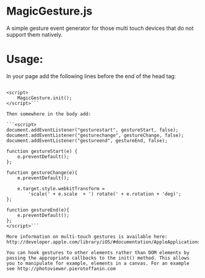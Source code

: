 MagicGesture.js
===============

A simple gesture event generator for those multi touch devices that do not support them natively.

Usage:
======

In your page add the following lines before the end of the head tag:

```<script src="magicgesture.js"></script>

<script>
    MagicGesture.init();
</script>```

Then somewhere in the body add:

```<script>
document.addEventListener("gesturestart", gestureStart, false);
document.addEventListener("gesturechange", gestureChange, false);
document.addEventListener("gestureend", gestureEnd, false);

function gestureStart(e) {
    e.preventDefault();
};

function gestureChange(e){
    e.preventDefault();

    e.target.style.webkitTransform =
        'scale(' + e.scale  + ') rotate(' + e.rotation + 'deg)';
};

function gestureEnd(e){
    e.preventDefault();
};
</script>```

More information on multi-touch gestures is available here: http://developer.apple.com/library/iOS/#documentation/AppleApplications/Reference/SafariWebContent/HandlingEvents/HandlingEvents.html

You can hook gestures to other elements rather than DOM elements by passing the appropriate callbacks to the init() method. This allows you to manipulate for example, elements in a canvas. For an example see http://photoviewer.pierotoffanin.com

